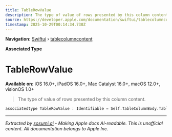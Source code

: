 ```yaml
---
title: TableRowValue
description: The type of value of rows presented by this column content.
source: https://developer.apple.com/documentation/swiftui/tablecolumncontent/tablerowvalue
timestamp: 2025-10-29T00:14:34.730Z
---
```


**Navigation:** [Swiftui](/documentation/swiftui) › [tablecolumncontent](/documentation/swiftui/tablecolumncontent)

**Associated Type**

# TableRowValue

**Available on:** iOS 16.0+, iPadOS 16.0+, Mac Catalyst 16.0+, macOS 12.0+, visionOS 1.0+

> The type of value of rows presented by this column content.

```swift
associatedtype TableRowValue : Identifiable = Self.TableColumnBody.TableRowValue
```

---

*Extracted by [sosumi.ai](https://sosumi.ai) - Making Apple docs AI-readable.*
*This is unofficial content. All documentation belongs to Apple Inc.*

